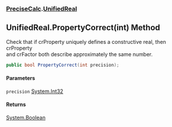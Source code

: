 ### [PreciseCalc](PreciseCalc.md 'PreciseCalc').[UnifiedReal](PreciseCalc.UnifiedReal.md 'PreciseCalc.UnifiedReal')

## UnifiedReal.PropertyCorrect(int) Method

Check that if crProperty uniquely defines a constructive real, then crProperty  
and crFactor both describe approximately the same number.

```csharp
public bool PropertyCorrect(int precision);
```
#### Parameters

<a name='PreciseCalc.UnifiedReal.PropertyCorrect(int).precision'></a>

`precision` [System.Int32](https://docs.microsoft.com/en-us/dotnet/api/System.Int32 'System.Int32')

#### Returns
[System.Boolean](https://docs.microsoft.com/en-us/dotnet/api/System.Boolean 'System.Boolean')